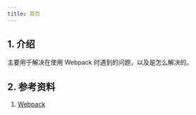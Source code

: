 ```yaml
---
title: 首页
---
```


## 1. 介绍

主要用于解决在使用 Webpack 时遇到的问题，以及是怎么解决的。



## 2. 参考资料

1. [Webpack](https://webpack.docschina.org/)